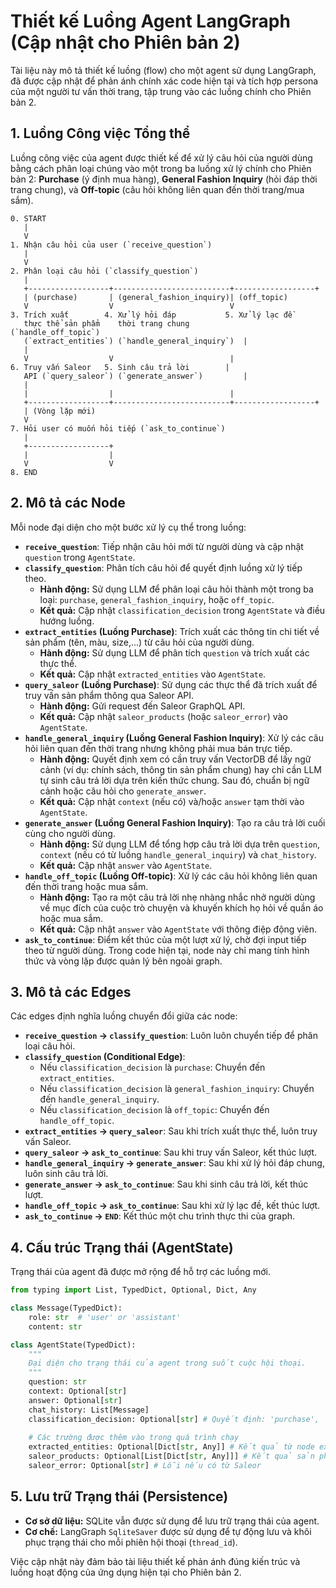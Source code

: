 # Thiết kế Luồng Agent LangGraph (Cập nhật cho Phiên bản 2)

Tài liệu này mô tả thiết kế luồng (flow) cho một agent sử dụng LangGraph, đã được cập nhật để phản ánh chính xác code hiện tại và tích hợp persona của một người tư vấn thời trang, tập trung vào các luồng chính cho Phiên bản 2.

## 1. Luồng Công việc Tổng thể

Luồng công việc của agent được thiết kế để xử lý câu hỏi của người dùng bằng cách phân loại chúng vào một trong ba luồng xử lý chính cho Phiên bản 2: **Purchase** (ý định mua hàng), **General Fashion Inquiry** (hỏi đáp thời trang chung), và **Off-topic** (câu hỏi không liên quan đến thời trang/mua sắm).

```
0. START
   |
   V
1. Nhận câu hỏi của user (`receive_question`)
   |
   V
2. Phân loại câu hỏi (`classify_question`)
   |
   +------------------+--------------------------+------------------+
   | (purchase)       | (general_fashion_inquiry)| (off_topic)
   V                  V                          V
3. Trích xuất        4. Xử lý hỏi đáp           5. Xử lý lạc đề
   thực thể sản phẩm    thời trang chung           (`handle_off_topic`)
   (`extract_entities`) (`handle_general_inquiry`)  |
   |
   V                  V                          |
6. Truy vấn Saleor   5. Sinh câu trả lời        |
   API (`query_saleor`) (`generate_answer`)         |
   |
   |                  |                          |
   +------------------+--------------------------+------------------+
   | (Vòng lặp mới)
   V
7. Hỏi user có muốn hỏi tiếp (`ask_to_continue`)
   |
   +------------------+
   |                  |
   V                  V
8. END
```

## 2. Mô tả các Node

Mỗi node đại diện cho một bước xử lý cụ thể trong luồng:

*   **`receive_question`**: Tiếp nhận câu hỏi mới từ người dùng và cập nhật `question` trong `AgentState`.
*   **`classify_question`**: Phân tích câu hỏi để quyết định luồng xử lý tiếp theo.
    *   **Hành động:** Sử dụng LLM để phân loại câu hỏi thành một trong ba loại: `purchase`, `general_fashion_inquiry`, hoặc `off_topic`.
    *   **Kết quả:** Cập nhật `classification_decision` trong `AgentState` và điều hướng luồng.
*   **`extract_entities` (Luồng Purchase)**: Trích xuất các thông tin chi tiết về sản phẩm (tên, màu, size,...) từ câu hỏi của người dùng.
    *   **Hành động:** Sử dụng LLM để phân tích `question` và trích xuất các thực thể.
    *   **Kết quả:** Cập nhật `extracted_entities` vào `AgentState`.
*   **`query_saleor` (Luồng Purchase)**: Sử dụng các thực thể đã trích xuất để truy vấn sản phẩm thông qua Saleor API.
    *   **Hành động:** Gửi request đến Saleor GraphQL API.
    *   **Kết quả:** Cập nhật `saleor_products` (hoặc `saleor_error`) vào `AgentState`.
*   **`handle_general_inquiry` (Luồng General Fashion Inquiry)**: Xử lý các câu hỏi liên quan đến thời trang nhưng không phải mua bán trực tiếp.
    *   **Hành động:** Quyết định xem có cần truy vấn VectorDB để lấy ngữ cảnh (ví dụ: chính sách, thông tin sản phẩm chung) hay chỉ cần LLM tự sinh câu trả lời dựa trên kiến thức chung. Sau đó, chuẩn bị ngữ cảnh hoặc câu hỏi cho `generate_answer`.
    *   **Kết quả:** Cập nhật `context` (nếu có) và/hoặc `answer` tạm thời vào `AgentState`.
*   **`generate_answer` (Luồng General Fashion Inquiry)**: Tạo ra câu trả lời cuối cùng cho người dùng.
    *   **Hành động:** Sử dụng LLM để tổng hợp câu trả lời dựa trên `question`, `context` (nếu có từ luồng `handle_general_inquiry`) và `chat_history`.
    *   **Kết quả:** Cập nhật `answer` vào `AgentState`.
*   **`handle_off_topic` (Luồng Off-topic)**: Xử lý các câu hỏi không liên quan đến thời trang hoặc mua sắm.
    *   **Hành động:** Tạo ra một câu trả lời nhẹ nhàng nhắc nhở người dùng về mục đích của cuộc trò chuyện và khuyến khích họ hỏi về quần áo hoặc mua sắm.
    *   **Kết quả:** Cập nhật `answer` vào `AgentState` với thông điệp động viên.
*   **`ask_to_continue`**: Điểm kết thúc của một lượt xử lý, chờ đợi input tiếp theo từ người dùng. Trong code hiện tại, node này chỉ mang tính hình thức và vòng lặp được quản lý bên ngoài graph.

## 3. Mô tả các Edges

Các edges định nghĩa luồng chuyển đổi giữa các node:

*   **`receive_question` -> `classify_question`**: Luôn luôn chuyển tiếp để phân loại câu hỏi.
*   **`classify_question` (Conditional Edge)**:
    *   Nếu `classification_decision` là `purchase`: Chuyển đến `extract_entities`.
    *   Nếu `classification_decision` là `general_fashion_inquiry`: Chuyển đến `handle_general_inquiry`.
    *   Nếu `classification_decision` là `off_topic`: Chuyển đến `handle_off_topic`.
*   **`extract_entities` -> `query_saleor`**: Sau khi trích xuất thực thể, luôn truy vấn Saleor.
*   **`query_saleor` -> `ask_to_continue`**: Sau khi truy vấn Saleor, kết thúc lượt.
*   **`handle_general_inquiry` -> `generate_answer`**: Sau khi xử lý hỏi đáp chung, luôn sinh câu trả lời.
*   **`generate_answer` -> `ask_to_continue`**: Sau khi sinh câu trả lời, kết thúc lượt.
*   **`handle_off_topic` -> `ask_to_continue`**: Sau khi xử lý lạc đề, kết thúc lượt.
*   **`ask_to_continue` -> `END`**: Kết thúc một chu trình thực thi của graph.

## 4. Cấu trúc Trạng thái (AgentState)

Trạng thái của agent đã được mở rộng để hỗ trợ các luồng mới.

```python
from typing import List, TypedDict, Optional, Dict, Any

class Message(TypedDict):
    role: str  # 'user' or 'assistant'
    content: str

class AgentState(TypedDict):
    """
    Đại diện cho trạng thái của agent trong suốt cuộc hội thoại.
    """
    question: str
    context: Optional[str]
    answer: Optional[str]
    chat_history: List[Message]
    classification_decision: Optional[str] # Quyết định: 'purchase', 'general_fashion_inquiry', 'off_topic'
    
    # Các trường được thêm vào trong quá trình chạy
    extracted_entities: Optional[Dict[str, Any]] # Kết quả từ node extract_entities
    saleor_products: Optional[List[Dict[str, Any]]] # Kết quả sản phẩm từ Saleor
    saleor_error: Optional[str] # Lỗi nếu có từ Saleor
```

## 5. Lưu trữ Trạng thái (Persistence)

*   **Cơ sở dữ liệu:** SQLite vẫn được sử dụng để lưu trữ trạng thái của agent.
*   **Cơ chế:** LangGraph `SqliteSaver` được sử dụng để tự động lưu và khôi phục trạng thái cho mỗi phiên hội thoại (`thread_id`).

Việc cập nhật này đảm bảo tài liệu thiết kế phản ánh đúng kiến trúc và luồng hoạt động của ứng dụng hiện tại cho Phiên bản 2.

```
